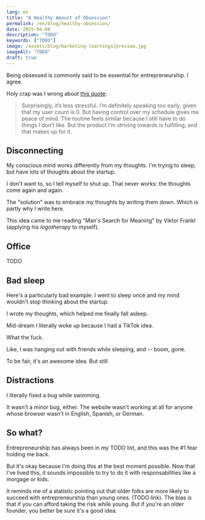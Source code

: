 ```yaml
---
lang: en
title: "A Healthy Amount of Obsession"
permalink: /en/blog/healthy-obsession/
date: 2025-04-08
description: "TODO"
keywords: ["TODO"]
image: /assets/blog/marketing-learnings/preview.jpg
imageAlt: "TODO"
draft: true
---
```


Being obsessed is commonly said to be essential for entrepreneurship. I agree.

Holy crap was I wrong about [this quote](https://nullderef.com/blog/phone-jan25/):

> Surprisingly, it’s less stressful. I’m definitely speaking too early, given that my user count is 0. But having control over my schedule gives me peace of mind. The routine feels similar because I still have to do things I don’t like. But the product I’m striving towards is fulfilling, and that makes up for it.

## Disconnecting

My conscious mind works differently from my thoughts. I'm trying to sleep, but have lots of thoughts about the startup.

I don't want to, so I tell myself to shut up. That never works: the thoughts come again and again.

The "solution" was to embrace my thoughts by writing them down. Which is partly why I write here.

This idea came to me reading "Man's Search for Meaning" by Viktor Frankl (applying his *logotherapy* to myself).

## Office

TODO

## Bad sleep

Here's a particularly bad example: I went to sleep once and my mind wouldn't stop thinking about the startup.

I wrote my thoughts, which helped me finally fall asleep.

Mid-dream I literally woke up because I had a TikTok idea.

What the fuck.

Like, I was hanging out with friends while sleeping, and -- boom, gone.

To be fair, it's an awesome idea. But still

## Distractions

I literally fixed a bug while swimming.

It wasn't a minor bug, either. The website wasn't working at all for anyone whose browser wasn't in English, Spanish, or German.

## So what?

Entrepreneurship has always been in my TODO list, and this was the #1 fear holding me back.

But it's okay because I'm doing this at the best moment possible. Now that I've lived this, it sounds impossible to try to do it with responsabilities like a morgage or kids.

It reminds me of a statistic pointing out that older folks are more likely to succeed with entrepreneurship than young ones. (TODO link). The bias is that if you can afford taking the risk while young. But if you're an older founder, you better be sure it's a good idea.
